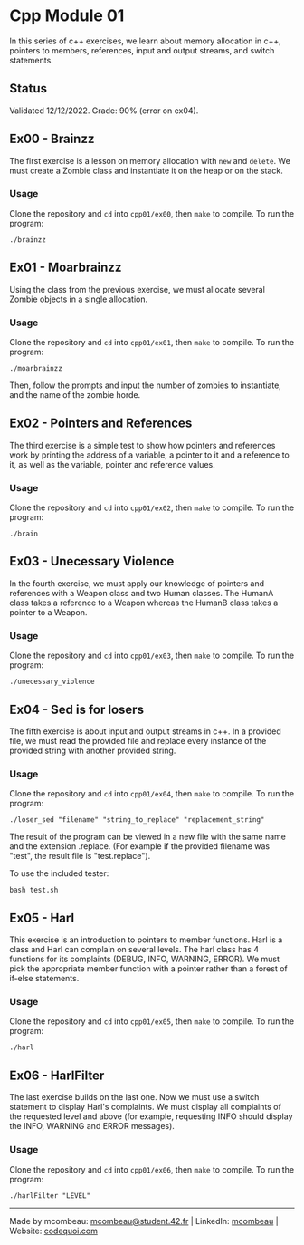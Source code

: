 # Cpp Module 01

In this series of c++ exercises, we learn about memory allocation in c++, pointers to members, references, input and output streams, and switch statements.

## Status
Validated 12/12/2022. Grade: 90% (error on ex04).

## Ex00 - Brainzz
The first exercise is a lesson on memory allocation with `new` and `delete`. We must create a Zombie class and instantiate it on the heap or on the stack.

### Usage
Clone the repository and `cd` into `cpp01/ex00`, then `make` to compile. To run the program:

```
./brainzz
```

## Ex01 - Moarbrainzz
Using the class from the previous exercise, we must allocate several Zombie objects in a single allocation.

### Usage
Clone the repository and `cd` into `cpp01/ex01`, then `make` to compile. To run the program:

```
./moarbrainzz
```
Then, follow the prompts and input the number of zombies to instantiate, and the name of the zombie horde.

## Ex02 - Pointers and References
The third exercise is a simple test to show how pointers and references work by printing the address of a variable, a pointer to it and a reference to it, as well as the variable, pointer and reference values.

### Usage
Clone the repository and `cd` into `cpp01/ex02`, then `make` to compile. To run the program:

```
./brain
```

## Ex03 - Unecessary Violence
In the fourth exercise, we must apply our knowledge of pointers and references with a Weapon class and two Human classes. The HumanA class takes a reference to a Weapon whereas the HumanB class takes a pointer to a Weapon.

### Usage
Clone the repository and `cd` into `cpp01/ex03`, then `make` to compile. To run the program:

```
./unecessary_violence
```

## Ex04 - Sed is for losers
The fifth exercise is about input and output streams in c++. In a provided file, we must read the provided file and replace every instance of the provided string with another provided string. 

### Usage
Clone the repository and `cd` into `cpp01/ex04`, then `make` to compile. To run the program:

```
./loser_sed "filename" "string_to_replace" "replacement_string" 
```

The result of the program can be viewed in a new file with the same name and the extension .replace. (For example if the provided filename was "test", the result file is "test.replace").

To use the included tester:

```
bash test.sh
```

## Ex05 - Harl
This exercise is an introduction to pointers to member functions. Harl is a class and Harl can complain on several levels. The harl class has 4 functions for its complaints (DEBUG, INFO, WARNING, ERROR). We must pick the appropriate member function with a pointer rather than a forest of if-else statements.

### Usage
Clone the repository and `cd` into `cpp01/ex05`, then `make` to compile. To run the program:

```
./harl
```

## Ex06 - HarlFilter
The last exercise builds on the last one. Now we must use a switch statement to display Harl's complaints. We must display all complaints of the requested level and above (for example, requesting INFO should display the INFO, WARNING and ERROR messages).

### Usage
Clone the repository and `cd` into `cpp01/ex06`, then `make` to compile. To run the program:

```
./harlFilter "LEVEL"
```

---
Made by mcombeau: mcombeau@student.42.fr | LinkedIn: [mcombeau](https://www.linkedin.com/in/mia-combeau-86653420b/) | Website: [codequoi.com](https://www.codequoi.com)
